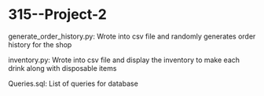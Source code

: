# 315--Project-2

generate_order_history.py: Wrote into csv file and randomly generates order history for the shop

inventory.py: Wrote into csv file and display the inventory to make each drink along with disposable items 

Queries.sql: List of queries for database

